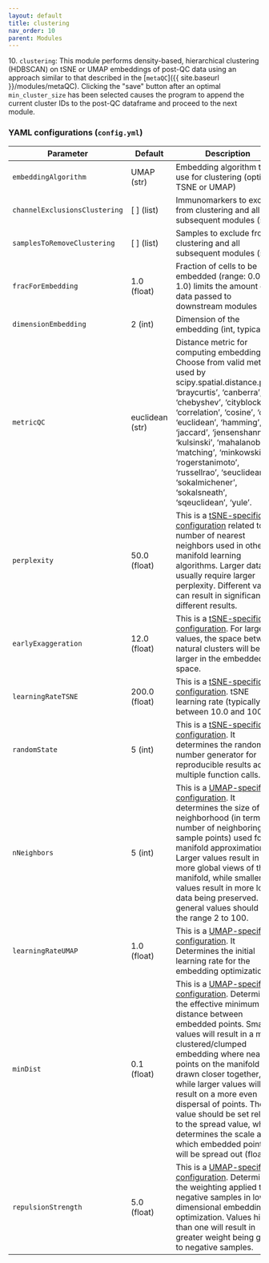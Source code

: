 ```yaml
---
layout: default
title: clustering
nav_order: 10
parent: Modules
---
```


10\. `clustering`: This module performs density-based, hierarchical clustering (HDBSCAN) on tSNE or UMAP embeddings of post-QC data using an approach similar to that described in the [`metaQC`]({{ site.baseurl }}/modules/metaQC). Clicking the "save" button after an optimal `min_cluster_size` has been selected causes the program to append the current cluster IDs to the post-QC dataframe and proceed to the next module.

### YAML configurations (`config.yml`)

| Parameter | Default | Description |
| --- | --- | --- |
| `embeddingAlgorithm` | UMAP (str) | Embedding algorithm to use for clustering (options: TSNE or UMAP) |
| `channelExclusionsClustering` | [ ] (list) | Immunomarkers to exclude from clustering and all subsequent modules (strs) |
| `samplesToRemoveClustering` | [ ] (list) | Samples to exclude from clustering and all subsequent modules (strs). |
| `fracForEmbedding` | 1.0 (float) | Fraction of cells to be embedded (range: 0.0-1.0) limits the amount of data passed to downstream modules |
| `dimensionEmbedding` | 2 (int) | Dimension of the embedding (int, typically 2) |
| `metricQC` | euclidean (str) | Distance metric for computing embedding. Choose from valid metrics used by scipy.spatial.distance.pdist: ‘braycurtis’, ‘canberra’, ‘chebyshev’, ‘cityblock’, ‘correlation’, ‘cosine’, ‘dice’, ‘euclidean’, ‘hamming’, ‘jaccard’, ‘jensenshannon’, ‘kulsinski’, ‘mahalanobis’, ‘matching’, ‘minkowski’, ‘rogerstanimoto’, ‘russellrao’, ‘seuclidean’, ‘sokalmichener’, ‘sokalsneath’, ‘sqeuclidean’, ‘yule’. |
| `perplexity` | 50.0 (float) | This is a [tSNE-specific configuration](https://scikit-learn.org/stable/modules/generated/sklearn.manifold.TSNE.html) related to the number of nearest neighbors used in other manifold learning algorithms. Larger datasets usually require larger perplexity. Different values can result in significantly different results. |
| `earlyExaggeration` | 12.0 (float) | This is a [tSNE-specific configuration](https://scikit-learn.org/stable/modules/generated/sklearn.manifold.TSNE.html). For larger values, the space between natural clusters will be larger in the embedded space. |
| `learningRateTSNE` | 200.0 (float) | This is a [tSNE-specific configuration](https://scikit-learn.org/stable/modules/generated/sklearn.manifold.TSNE.html). tSNE learning rate (typically between 10.0 and 1000.0) |
| `randomState` | 5 (int) | This is a [tSNE-specific configuration](https://scikit-learn.org/stable/modules/generated/sklearn.manifold.TSNE.html). It determines the random number generator for reproducible results across multiple function calls. |
| `nNeighbors` | 5 (int) | This is a [UMAP-specific configuration](https://umap-learn.readthedocs.io/en/latest/api.html). It determines the size of local neighborhood (in terms of number of neighboring sample points) used for manifold approximation. Larger values result in more global views of the manifold, while smaller values result in more local data being preserved. In general values should be in the range 2 to 100. |
| `learningRateUMAP` | 1.0 (float) | This is a [UMAP-specific configuration](https://umap-learn.readthedocs.io/en/latest/api.html). It Determines the initial learning rate for the embedding optimization. |
| `minDist` | 0.1 (float) | This is a [UMAP-specific configuration](https://umap-learn.readthedocs.io/en/latest/api.html). Determines the effective minimum distance between embedded points. Smaller values will result in a more clustered/clumped embedding where nearby points on the manifold are drawn closer together, while larger values will result on a more even dispersal of points. The value should be set relative to the spread value, which determines the scale at which embedded points will be spread out (float). |
| `repulsionStrength` | 5.0 (float) | This is a [UMAP-specific configuration](https://umap-learn.readthedocs.io/en/latest/api.html). Determines the weighting applied to negative samples in low dimensional embedding optimization. Values higher than one will result in greater weight being given to negative samples. |

